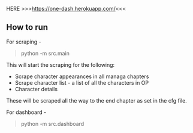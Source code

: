 HERE >>>https://one-dash.herokuapp.com/<<<

## How to run 

For scraping - 

> python -m src.main

This will start the scraping for the following:

- Scrape character appearances in all managa chapters
- Scrape character list - a list of all the characters in OP
- Character details

These will be scraped all the way to the end chapter as set in the cfg file.

For dashboard - 

> python -m src.dashboard
